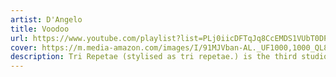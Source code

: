 ```yaml
---
artist: D'Angelo
title: Voodoo
url: https://www.youtube.com/playlist?list=PLj0iicDFTqJq8CcEMDS1VUbT0DPjFYOm1
cover: https://m.media-amazon.com/images/I/91MJVban-AL._UF1000,1000_QL80_.jpg
description: Tri Repetae (stylised as tri repetae.) is the third studio album by English electronic music duo Autechre, released on 6 November 1995 by Warp in the United Kingdom. In contrast to the duo's previous albums, Incunabula (1993) and Amber (1994), Tri Repetae features a distinct style that incorporates more minimal rhythms and spacious melodies.
---
```

